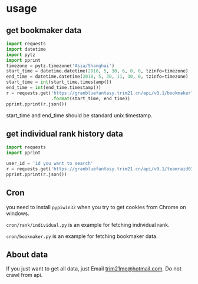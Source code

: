 # usage

## get bookmaker data

```python
import requests
import datetime
import pytz
import pprint
timezone = pytz.timezone('Asia/Shanghai')
start_time = datetime.datetime(2018, 5, 30, 6, 0, 0, tzinfo=timezone)
end_time = datetime.datetime(2018, 5, 30, 11, 30, 0, tzinfo=timezone)
start_time = int(start_time.timestamp())
end_time = int(end_time.timestamp())
r = requests.get('https://granbluefantasy.trim21.cn/api/v0.1/bookmaker?start={}&end={}'
                 .format(start_time, end_time))
pprint.pprint(r.json())
```

start_time and end_time should be standard unix timestamp.

## get individual rank history data

```python
import requests
import pprint

user_id = 'id you want to search'
r = requests.get('https://granbluefantasy.trim21.cn/api/v0.1/teamraid038/individual', {'user_id': user_id})
pprint.pprint(r.json())
```

## Cron

you need to install `pypiwin32` when you try to get cookies from Chrome on windows.

`cron/rank/individual.py` is an example for fetching individual rank.

`cron/bookmaker.py` is an example for fetching bookmaker data.

## About data

If you just want to get all data, just Email [trim21me@hotmail.com](mailto:trim21me@hotmail.com). Do not crawl from api.
